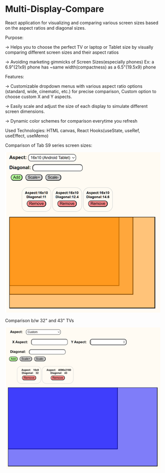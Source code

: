 # Multi-Display-Compare

React application for visualizing and comparing various screen sizes based on the aspect ratios and diagonal sizes.


Purpose:

-> Helps you to choose the perfect TV or laptop or Tablet size by visually comparing different screen sizes and their aspect ratios

-> Avoiding marketing gimmicks of Screen Sizes(especially phones) Ex: a 6.9"(21x9) phone has ~same width(compactness) as a 6.5"(19.5x9) phone


Features:

-> Customizable dropdown menus with various aspect ratio options (standard, wide, cinematic, etc.) for precise comparison, Custom option to choose custom X and Y aspects.

-> Easily scale and adjust the size of each display to simulate different screen dimensions.

-> Dynamic color schemes for comparison everytime you refresh


Used Technologies: HTML canvas, React Hooks(useState, useRef, useEffect, useMemo)


Comparison of Tab S9 series screen sizes: 

![Tab Comparison](TabComparison.png)

Comparison b/w 32" and 43" TVs

![TV Comparison](TVComparison.png)
